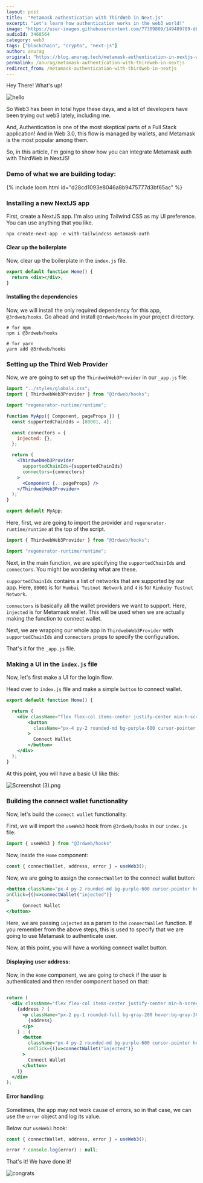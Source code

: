 ```yaml
---
layout: post
title:  "Metamask authentication with ThirdWeb in Next.js"
excerpt: "Let's learn how authentication works in the web3 world!"
image: "https://user-images.githubusercontent.com/77309809/149489789-db55b033-3196-45e7-9f72-cb49c3630c2f.png"
audioId: 3468564
category: web3
tags: ["blockchain", "crypto", "next-js"]
author: anurag
original: "https://blog.anurag.tech/metamask-authentication-in-nextjs-with-third-web"
permalink: /anurag/metamask-authentication-with-thirdweb-in-nextjs
redirect_from: /metamask-authentication-with-thirdweb-in-nextjs
---
```


Hey There! What's up!

![hello](https://media.giphy.com/media/zSHERzpaQ9x8k/giphy.gif)

So Web3 has been in total hype these days, and a lot of developers have been trying out web3 lately, including me. 

And, Authentication is one of the most skeptical parts of a Full Stack application! And in Web 3.0, this flow is managed by wallets, and Metamask is the most popular among them. 

So, in this article, I'm going to show how you can integrate Metamask auth with ThirdWeb in NextJS!

### Demo of what we are building today:

{% include loom.html id="d28cd1093e8046a8b9475777d3bf65ac" %}

### Installing a new NextJS app

First, create a NextJS app. I'm also using Tailwind CSS as my UI preference. You can use anything that you like.


```shell
npx create-next-app -e with-tailwindcss metamask-auth
``` 

#### Clear up the boilerplate

Now, clear up the boilerplate in the `index.js` file.


```jsx
export default function Home() {
  return <div></div>;
}
``` 

#### Installing the dependencies

Now, we will install the only required dependency for this app, `@3rdweb/hooks`. Go ahead and install `@3rdweb/hooks` in your project directory.


```shell
# for npm
npm i @3rdweb/hooks

# for yarn
yarn add @3rdweb/hooks
``` 

### Setting up the Third Web Provider

Now, we are going to set up the `ThirdwebWeb3Provider` in our `_app.js` file:


```jsx
import "../styles/globals.css";
import { ThirdwebWeb3Provider } from "@3rdweb/hooks";

import "regenerator-runtime/runtime";

function MyApp({ Component, pageProps }) {
  const supportedChainIds = [80001, 4];

  const connectors = {
    injected: {},
  };

  return (
    <ThirdwebWeb3Provider
      supportedChainIds={supportedChainIds}
      connectors={connectors}
    >
      <Component {...pageProps} />
    </ThirdwebWeb3Provider>
  );
}

export default MyApp;
``` 

Here, first, we are going to import the provider and `regenerator-runtime/runtime` at the top of the script.


```jsx
import { ThirdwebWeb3Provider } from "@3rdweb/hooks";

import "regenerator-runtime/runtime";
``` 

Next, in the main function, we are specifying the `supportedChainIds` and `connectors`. You might be wondering what are these.

`supportedChainIds` contains a list of networks that are supported by our app. Here, `80001` is for `Mumbai Testnet Network` and `4` is for `Rinkeby Testnet Network`.

`connectors` is basically all the wallet providers we want to support. Here, `injected` is for Metamask wallet. This will be used when we are actually making the function to connect wallet.

Next, we are wrapping our whole app in `ThirdwebWeb3Provider` with `supportedChainIds` and `connectors` props to specify the configuration.

That's it for the `_app.js` file.

### Making a UI in the `index.js` file

Now, let's first make a UI for the login flow.

Head over to `index.js` file and make a simple `button` to connect wallet.


```jsx
export default function Home() {

  return (
    <div className="flex flex-col items-center justify-center min-h-screen py-2 bg-slate-100">
        <button
          className="px-4 py-2 rounded-md bg-purple-600 cursor-pointer hover:bg-purple-500 text-xl font-semibold duration-100 text-white"
        >
          Connect Wallet
        </button>
    </div>
  );
}
``` 

At this point, you will have a basic UI like this:

![Screenshot (3).png](https://cdn.hashnode.com/res/hashnode/image/upload/v1641906515845/FMDlG49IA.png)

### Building the connect wallet functionality

Now, let's build the `connect wallet` functionality.

First, we will import the `useWeb3` hook from `@3rdweb/hooks` in our `index.js` file:


```jsx
import { useWeb3 } from "@3rdweb/hooks" 
``` 

Now, inside the `Home` component:


```jsx
const { connectWallet, address, error } = useWeb3();
``` 

Now, we are going to assign the `connectWallet` to the connect wallet button:


```jsx
<button className="px-4 py-2 rounded-md bg-purple-600 cursor-pointer hover:bg-purple-500 text-xl font-semibold duration-100 text-white"
onClick={()=>connectWallet("injected")}
>
      Connect Wallet
</button>
``` 

Here, we are passing `injected` as a param to the `connectWallet` function. If you remember from the above steps, this is used to specify that we are going to use Metamask to authenticate user.

Now, at this point, you will have a working connect wallet button.

#### Displaying user address:

Now, in the `Home` component, we are going to check if the user is authenticated and then render component based on that:


```jsx

return (
  <div className="flex flex-col items-center justify-center min-h-screen py-2 bg-slate-100">
    {address ? (
      <p className="px-2 py-1 rounded-full bg-gray-200 hover:bg-gray-300 font-mono font-medium cursor-pointer duration-100">
        {address}
      </p>
    ) : (
      <button
        className="px-4 py-2 rounded-md bg-purple-600 cursor-pointer hover:bg-purple-500 text-xl font-semibold duration-100 text-white"
        onClick={()=>connectWallet("injected")}
      >
        Connect Wallet
      </button>
    )}
  </div>
);
``` 

#### Error handling: 

Sometimes, the app may not work cause of errors, so in that case, we can use the `error` object and log its value.

Below our `useWeb3` hook:

```jsx
const { connectWallet, address, error } = useWeb3();

error ? console.log(error) : null;
``` 

That's it! We have done it!

![congrats](https://media.giphy.com/media/3o6fJ1BM7R2EBRDnxK/giphy.gif)
